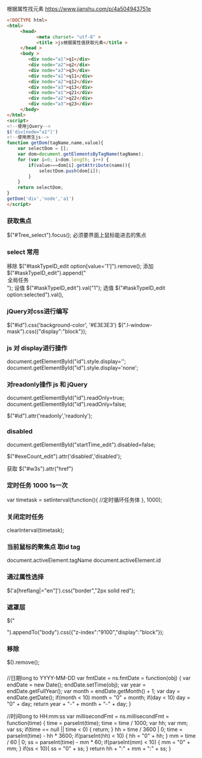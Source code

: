 根据属性找元素 https://www.jianshu.com/p/4a504943751e
```html
<!DOCTYPE html>
<html>
     <head>
           <meta charset= "utf-8" >
           <title >js根据属性值获取元素</title >
     </head >
     <body >        
        <div node="a1">q1</div>
        <div node="a2">q2</div>
        <div node="a3">q3</div>
        <div node="a1">q11</div>
        <div node="a2">q12</div>
        <div node="a3">q13</div>
        <div node="a1">q21</div>
        <div node="a2">q22</div>
        <div node="a3">q23</div>
     </body>
</html>
<script>
<!--使用jQuery-->
$('div[node="a1"]')
<!--使用原生js-->
function getDom(tagName,name,value){
    var selectDom = [];
    var dom=document.getElementsByTagName(tagName);
    for (var i=0; i<dom.length; i++) {
        if(value===dom[i].getAttribute(name)){
            selectDom.push(dom[i]);
        }
    }
    return selectDom;
}
getDom('div','node','a1')
</script>
```
### 获取焦点
 $("#Tree_select").focus(); 必须要界面上鼠标能进去的焦点

### select 常用
移除
$("#taskTypeID_edit option[value='1']").remove();
添加
$("#taskTypeID_edit").append("<option value='1'>全局任务</option>");
设值
$("#taskTypeID_edit").val("1");
选值
$("#taskTypeID_edit option:selected").val(),

### jQuery对css进行编写
$("#id").css('background-color', '#E3E3E3')
$(".l-window-mask").css({"display":"block"});

### js 对 display进行操作
document.getElementById("id").style.display='';
document.getElementById("id").style.display='none';

### 对readonly操作 js 和 jQuery
document.getElementById("id").readOnly=true;
document.getElementById("id").readOnly=false;

$("#id").attr('readonly','readonly');

### disabled
document.getElementById("startTime_edit").disabled=false;

$("#exeCount_edit").attr('disabled','disabled');

获取
$("#w3s").attr("href")


### 定时任务 1000 1s一次
var timetask = setInterval(function(){
	//定时循环任务体
}, 1000);

### 关闭定时任务
clearInterval(timetask);


### 当前鼠标的聚焦点 取id tag
document.activeElement.tagName
document.activeElement.id

### 通过属性选择
 $('a[hreflang|="en"]').css("border","2px solid red");


### 遮罩层
$("<div id='l-window-mask_treeselect' class='l-window-mask'></div>").appendTo("body").css({"z-index":"9100","display":"block"});

### 移除
$().remove();

###
//日期long to YYYY-MM-DD
var fmtDate = ns.fmtDate = function(obj) {
	var endDate = new Date();
	endDate.setTime(obj);
	var year = endDate.getFullYear();
	var month = endDate.getMonth() + 1;
	var day = endDate.getDate();
	if(month < 10) month = "0" + month;
	if(day < 10) day = "0" + day;
	return year + "-" + month + "-" + day;
}

//时间long to HH:mm:ss
var millisecondFmt = ns.millisecondFmt = function(time) {
	time = parseInt(time);
	time = time / 1000;
	var hh;
	var mm;
	var ss;
	if(time == null || time < 0) {
		return;
	}
	hh = time / 3600 | 0;
	time = parseInt(time) - hh * 3600;
	if(parseInt(hh) < 10) {
		hh = "0" + hh;
	}
	mm = time / 60 | 0;
	ss = parseInt(time) - mm * 60;
	if(parseInt(mm) < 10) {
		mm = "0" + mm;
	}
	if(ss < 10){
		ss = "0" + ss;
	}
	return hh + ":" + mm + ":" + ss;
}
